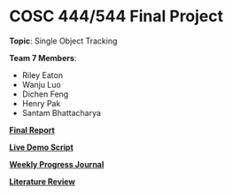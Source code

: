 # COSC 444/544 Final Project

**Topic**: Single Object Tracking

**Team 7 Members**:

- Riley Eaton
- Wanju Luo
- Dichen Feng
- Henry Pak
- Santam Bhattacharya

**[Final Report](documentation/final_report/report.pdf)**

**[Live Demo Script](src/live_webcam_capture.m)**

**[Weekly Progress Journal](documentation/progress_journal.md)**

**[Literature Review](documentation/part1/literature_review.pdf)**
